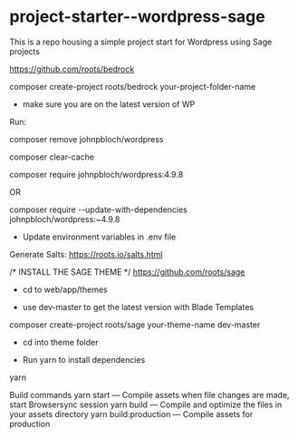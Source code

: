 # project-starter--wordpress-sage
This is a repo housing a simple project start for Wordpress using Sage projects

https://github.com/roots/bedrock

composer create-project roots/bedrock your-project-folder-name

- make sure you are on the latest version of WP

Run:

composer remove johnpbloch/wordpress

composer clear-cache

composer require johnpbloch/wordpress:4.9.8

OR

composer require --update-with-dependencies johnpbloch/wordpress:~4.9.8

- Update environment variables in .env file

Generate Salts: https://roots.io/salts.html


/* INSTALL THE SAGE THEME */ https://github.com/roots/sage

- cd to web/app/themes

- use dev-master to get the latest version with Blade Templates

composer create-project roots/sage your-theme-name dev-master

- cd into theme folder

- Run yarn to install dependencies

yarn

Build commands
yarn start — Compile assets when file changes are made, start Browsersync session
yarn build — Compile and optimize the files in your assets directory
yarn build:production — Compile assets for production

